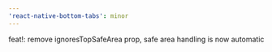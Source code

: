```yaml
---
'react-native-bottom-tabs': minor
---
```


feat!: remove ignoresTopSafeArea prop, safe area handling is now automatic

